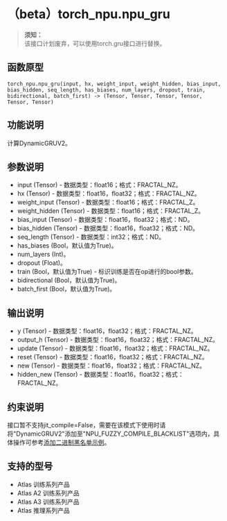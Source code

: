 # （beta）torch_npu.npu_gru

>**须知：**<br>
>该接口计划废弃，可以使用torch.gru接口进行替换。

## 函数原型

```
torch_npu.npu_gru(input, hx, weight_input, weight_hidden, bias_input, bias_hidden, seq_length, has_biases, num_layers, dropout, train, bidirectional, batch_first) -> (Tensor, Tensor, Tensor, Tensor, Tensor, Tensor)
```

## 功能说明

计算DynamicGRUV2。

## 参数说明

- input (Tensor) - 数据类型：float16；格式：FRACTAL_NZ。
- hx (Tensor) - 数据类型：float16，float32；格式：FRACTAL_NZ。
- weight_input (Tensor) - 数据类型：float16；格式：FRACTAL_Z。
- weight_hidden (Tensor) - 数据类型：float16；格式：FRACTAL_Z。
- bias_input (Tensor) - 数据类型：float16，float32；格式：ND。
- bias_hidden (Tensor) - 数据类型：float16，float32；格式：ND。
- seq_length (Tensor) - 数据类型：int32；格式：ND。
- has_biases (Bool，默认值为True)。
- num_layers (Int)。
- dropout (Float)。
- train (Bool，默认值为True) - 标识训练是否在op进行的bool参数。
- bidirectional (Bool，默认值为True)。
- batch_first (Bool，默认值为True)。

## 输出说明

- y (Tensor) - 数据类型：float16，float32；格式：FRACTAL_NZ。
- output_h (Tensor) - 数据类型：float16，float32；格式：FRACTAL_NZ。
- update (Tensor) - 数据类型：float16，float32；格式：FRACTAL_NZ。
- reset (Tensor) - 数据类型：float16，float32；格式：FRACTAL_NZ。
- new (Tensor) - 数据类型：float16，float32；格式：FRACTAL_NZ。
- hidden_new (Tensor) - 数据类型：float16，float32；格式：FRACTAL_NZ。

## 约束说明

接口暂不支持jit_compile=False，需要在该模式下使用时请将"DynamicGRUV2"添加至"NPU_FUZZY_COMPILE_BLACKLIST"选项内，具体操作可参考[添加二进制黑名单示例](添加二进制黑名单示例.md)。

## 支持的型号

- <term>Atlas 训练系列产品</term>
- <term>Atlas A2 训练系列产品</term>
- <term>Atlas A3 训练系列产品</term>
- <term>Atlas 推理系列产品</term>

